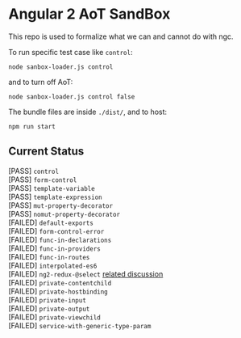 # Angular 2 AoT SandBox
This repo is used to formalize what we can and cannot do with ngc.

To run specific test case like `control`:
```
node sanbox-loader.js control
```
and to turn off AoT:
```
node sanbox-loader.js control false
```
The bundle files are inside `./dist/`, and to host:
```
npm run start
```
## Current Status
[PASS] `control` <br/>
[PASS] `form-control` <br/>
[PASS] `template-variable` <br/>
[PASS] `template-expression` <br/>
[PASS] `mut-property-decorator` <br/>
[PASS] `nomut-property-decorator` <br/>
[FAILED] `default-exports` <br/>
[FAILED] `form-control-error` <br/>
[FAILED] `func-in-declarations` <br/>
[FAILED] `func-in-providers` <br/>
[FAILED] `func-in-routes` <br/>
[FAILED] `interpolated-es6` <br/>
[FAILED] `ng2-redux-@select` [related discussion](https://github.com/angular-redux/ng2-redux/issues/236)<br/>
[FAILED] `private-contentchild` <br/>
[FAILED] `private-hostbinding` <br/>
[FAILED] `private-input` <br/>
[FAILED] `private-output` <br/>
[FAILED] `private-viewchild` <br/>
[FAILED] `service-with-generic-type-param` <br/>
